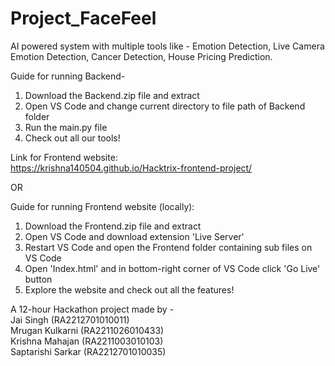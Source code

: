 # Project_FaceFeel
AI powered system with multiple tools like - Emotion Detection, Live Camera Emotion Detection, Cancer Detection, House Pricing Prediction.  

Guide for running Backend-  
1. Download the Backend.zip file and extract  
2. Open VS Code and change current directory to file path of Backend folder
3. Run the main.py file
4. Check out all our tools!

Link for Frontend website:  
https://krishna140504.github.io/Hacktrix-frontend-project/  

OR  

Guide for running Frontend website (locally):  
1. Download the Frontend.zip file and extract  
2. Open VS Code and download extension 'Live Server'  
3. Restart VS Code and open the Frontend folder containing sub files on VS Code  
4. Open 'Index.html' and in bottom-right corner of VS Code click 'Go Live' button
5. Explore the website and check out all the features!

A 12-hour Hackathon project made by -  
Jai Singh (RA2212701010011)  
Mrugan Kulkarni (RA2211026010433)  
Krishna Mahajan (RA2211003010103)  
Saptarishi Sarkar (RA2212701010035)
